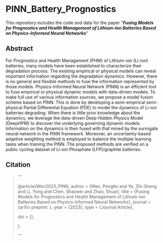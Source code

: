 # PINN_Battery_Prognostics

This repository includes the code and data for the paper "***Fusing Models for Prognostics and Health Management of Lithium-Ion Batteries Based on Physics-Informed Neural Networks***"

## Abstract

For Prognostics and Health Management (PHM) of Lithium-ion (Li-ion) batteries, many models have been established to characterize their degradation process. The existing empirical or physical models can reveal important information regarding the degradation dynamics. However, there is no general and flexible methods to fuse the information represented by those models. Physics-Informed Neural Network (PINN) is an efficient tool to fuse empirical or physical dynamic models with data-driven models. To make full use of various information sources, we propose a model fusion scheme based on PINN. This is done by developing a semi-empirical semi-physical Partial Differential Equation (PDE) to model the dynamics of Li-ion batteries degrading. When there is little prior knowledge about the dynamics, we leverage the data-driven Deep Hidden Physics Model (DeepHPM) to discover the underlying governing dynamic models. Information on the dynamics is then fused with that mined by the surrogate neural network in the PINN framework. Moreover, an uncertainty-based adaptive weighting method is employed to balance the multiple learning tasks when training the PINN. The proposed methods are verified on a public cycling dataset of Li-ion Phosphate (LFP)/graphite batteries.

## Citation

> '''
>
> @article{Wen2023_PINN,
>    author = {Wen, Pengfei and Ye, Zhi-Sheng and Li, Yong and Chen, Shaowei and Zhao, Shuai},
>    title = {Fusing Models for Prognostics and Health Management of Lithium-Ion Batteries Based on Physics-Informed Neural Networks},
>    journal = {arXiv preprint: },
>    year = {2023},
>    type = {Journal Article},   
>
>    doi = {},
>
> }
>
> '''
